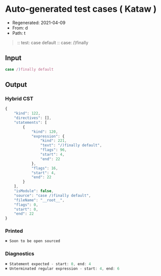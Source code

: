 # Auto-generated test cases ( Kataw )
- Regenerated: 2021-04-09
- From: d
- Path: t
> :: test: case default
> :: case: /)finally
## Input

`````js
case /)finally default
`````

## Output

### Hybrid CST

```javascript
{
    "kind": 122,
    "directives": [],
    "statements": [
        {
            "kind": 120,
            "expression": {
                "kind": 221,
                "text": "/)finally default",
                "flags": 96,
                "start": 4,
                "end": 22
            },
            "flags": 16,
            "start": 4,
            "end": 22
        }
    ],
    "isModule": false,
    "source": "case /)finally default",
    "fileName": "__root__",
    "flags": 0,
    "start": 0,
    "end": 22
}
```

### Printed

```javascript
✖ Soon to be open sourced
```

### Diagnostics

```javascript
✖ Statement expected - start: 0, end: 4
✖ Unterminated regular expression - start: 4, end: 6

```

